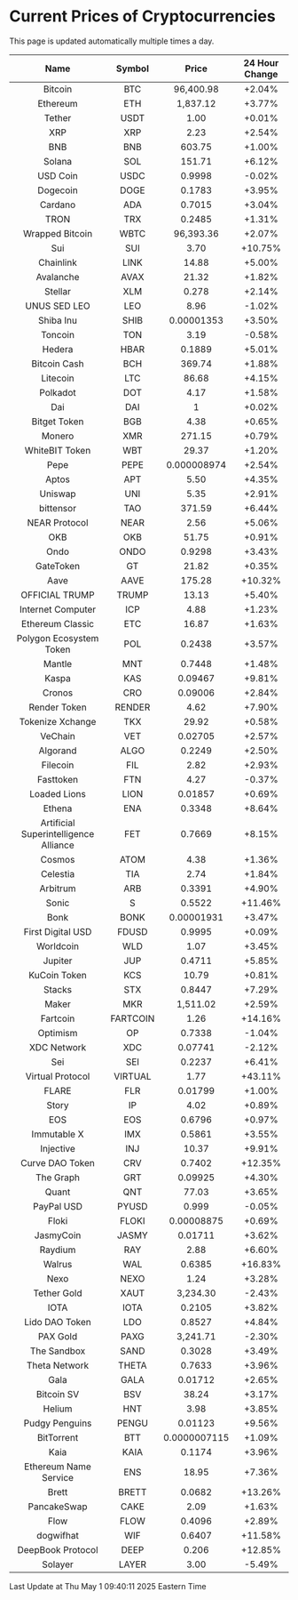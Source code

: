 # Current Prices of Cryptocurrencies
This page is updated automatically multiple times a day.

| Name | Symbol | Price | 24 Hour Change |
| :---: |:---:| :---: | :---: |
| Bitcoin | BTC | 96,400.98 | +2.04% |
| Ethereum | ETH | 1,837.12 | +3.77% |
| Tether | USDT | 1.00 | +0.01% |
| XRP | XRP | 2.23 | +2.54% |
| BNB | BNB | 603.75 | +1.00% |
| Solana | SOL | 151.71 | +6.12% |
| USD Coin | USDC | 0.9998 | -0.02% |
| Dogecoin | DOGE | 0.1783 | +3.95% |
| Cardano | ADA | 0.7015 | +3.04% |
| TRON | TRX | 0.2485 | +1.31% |
| Wrapped Bitcoin | WBTC | 96,393.36 | +2.07% |
| Sui | SUI | 3.70 | +10.75% |
| Chainlink | LINK | 14.88 | +5.00% |
| Avalanche | AVAX | 21.32 | +1.82% |
| Stellar | XLM | 0.278 | +2.14% |
| UNUS SED LEO | LEO | 8.96 | -1.02% |
| Shiba Inu | SHIB | 0.00001353 | +3.50% |
| Toncoin | TON | 3.19 | -0.58% |
| Hedera | HBAR | 0.1889 | +5.01% |
| Bitcoin Cash | BCH | 369.74 | +1.88% |
| Litecoin | LTC | 86.68 | +4.15% |
| Polkadot | DOT | 4.17 | +1.58% |
| Dai | DAI | 1 | +0.02% |
| Bitget Token | BGB | 4.38 | +0.65% |
| Monero | XMR | 271.15 | +0.79% |
| WhiteBIT Token | WBT | 29.37 | +1.20% |
| Pepe | PEPE | 0.000008974 | +2.54% |
| Aptos | APT | 5.50 | +4.35% |
| Uniswap | UNI | 5.35 | +2.91% |
| bittensor | TAO | 371.59 | +6.44% |
| NEAR Protocol | NEAR | 2.56 | +5.06% |
| OKB | OKB | 51.75 | +0.91% |
| Ondo | ONDO | 0.9298 | +3.43% |
| GateToken | GT | 21.82 | +0.35% |
| Aave | AAVE | 175.28 | +10.32% |
| OFFICIAL TRUMP | TRUMP | 13.13 | +5.40% |
| Internet Computer | ICP | 4.88 | +1.23% |
| Ethereum Classic | ETC | 16.87 | +1.63% |
| Polygon Ecosystem Token | POL | 0.2438 | +3.57% |
| Mantle | MNT | 0.7448 | +1.48% |
| Kaspa | KAS | 0.09467 | +9.81% |
| Cronos | CRO | 0.09006 | +2.84% |
| Render Token | RENDER | 4.62 | +7.90% |
| Tokenize Xchange | TKX | 29.92 | +0.58% |
| VeChain | VET | 0.02705 | +2.57% |
| Algorand | ALGO | 0.2249 | +2.50% |
| Filecoin | FIL | 2.82 | +2.93% |
| Fasttoken | FTN | 4.27 | -0.37% |
| Loaded Lions | LION | 0.01857 | +0.69% |
| Ethena | ENA | 0.3348 | +8.64% |
| Artificial Superintelligence Alliance | FET | 0.7669 | +8.15% |
| Cosmos | ATOM | 4.38 | +1.36% |
| Celestia | TIA | 2.74 | +1.84% |
| Arbitrum | ARB | 0.3391 | +4.90% |
| Sonic | S | 0.5522 | +11.46% |
| Bonk | BONK | 0.00001931 | +3.47% |
| First Digital USD | FDUSD | 0.9995 | +0.09% |
| Worldcoin | WLD | 1.07 | +3.45% |
| Jupiter | JUP | 0.4711 | +5.85% |
| KuCoin Token | KCS | 10.79 | +0.81% |
| Stacks | STX | 0.8447 | +7.29% |
| Maker | MKR | 1,511.02 | +2.59% |
| Fartcoin | FARTCOIN | 1.26 | +14.16% |
| Optimism | OP | 0.7338 | -1.04% |
| XDC Network | XDC | 0.07741 | -2.12% |
| Sei | SEI | 0.2237 | +6.41% |
| Virtual Protocol | VIRTUAL | 1.77 | +43.11% |
| FLARE | FLR | 0.01799 | +1.00% |
| Story | IP | 4.02 | +0.89% |
| EOS | EOS | 0.6796 | +0.97% |
| Immutable X | IMX | 0.5861 | +3.55% |
| Injective | INJ | 10.37 | +9.91% |
| Curve DAO Token | CRV | 0.7402 | +12.35% |
| The Graph | GRT | 0.09925 | +4.30% |
| Quant | QNT | 77.03 | +3.65% |
| PayPal USD | PYUSD | 0.999 | -0.05% |
| Floki | FLOKI | 0.00008875 | +0.69% |
| JasmyCoin | JASMY | 0.01711 | +3.62% |
| Raydium | RAY | 2.88 | +6.60% |
| Walrus | WAL | 0.6385 | +16.83% |
| Nexo | NEXO | 1.24 | +3.28% |
| Tether Gold | XAUT | 3,234.30 | -2.43% |
| IOTA | IOTA | 0.2105 | +3.82% |
| Lido DAO Token | LDO | 0.8527 | +4.84% |
| PAX Gold | PAXG | 3,241.71 | -2.30% |
| The Sandbox | SAND | 0.3028 | +3.49% |
| Theta Network | THETA | 0.7633 | +3.96% |
| Gala | GALA | 0.01712 | +2.65% |
| Bitcoin SV | BSV | 38.24 | +3.17% |
| Helium | HNT | 3.98 | +3.85% |
| Pudgy Penguins | PENGU | 0.01123 | +9.56% |
| BitTorrent | BTT | 0.0000007115 | +1.09% |
| Kaia | KAIA | 0.1174 | +3.96% |
| Ethereum Name Service | ENS | 18.95 | +7.36% |
| Brett | BRETT | 0.0682 | +13.26% |
| PancakeSwap | CAKE | 2.09 | +1.63% |
| Flow | FLOW | 0.4096 | +2.89% |
| dogwifhat | WIF | 0.6407 | +11.58% |
| DeepBook Protocol | DEEP | 0.206 | +12.85% |
| Solayer | LAYER | 3.00 | -5.49% |

Last Update at Thu May  1 09:40:11 2025 Eastern Time